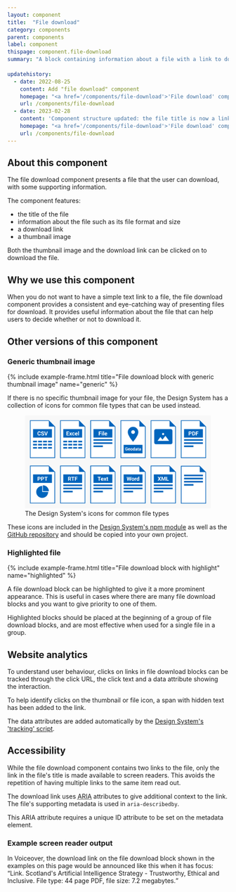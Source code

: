 ```yaml
---
layout: component
title:  "File download"
category: components
parent: components
label: component
thispage: component.file-download
summary: "A block containing information about a file with a link to download it"

updatehistory:
  - date: 2022-08-25
    content: Add "file download" component
    homepage: "<a href='/components/file-download'>'File download' component</a> published"
    url: /components/file-download
  - date: 2023-02-28
    content: 'Component structure updated: the file title is now a link, download button has been removed'
    homepage: "<a href='/components/file-download'>'File download' component</a> updated"
    url: /components/file-download
---
```


## About this component

The file download component presents a file that the user can download, with some supporting information.

The component features:
* the title of the file
* information about the file such as its file format and size
* a download link
* a thumbnail image

Both the thumbnail image and the download link can be clicked on to download the file.

## Why we use this component

When you do not want to have a simple text link to a file, the file download component provides a consistent and eye-catching way of presenting files for download. It provides useful information about the file that can help users to decide whether or not to download it.

## Other versions of this component

### Generic thumbnail image

{% include example-frame.html title="File download block with generic thumbnail image" name="generic" %}

If there is no specific thumbnail image for your file, the Design System has a collection of icons for common file types that can be used instead.

<figure class="example__content">
<img alt="Twelve icons for common file types" src="/assets/images/examples/file-icons.svg">
<figcaption aria-hidden="true">The Design System's icons for common file types</figcaption>
</figure>

These icons are included in the [Design System's npm module](https://www.npmjs.com/package/@scottish-government/pattern-library) as well as the [GitHub repository](https://github.com/scottishgovernment/pattern-library/tree/master/src/images/documents/svg) and should be copied into your own project.

### Highlighted file

{% include example-frame.html title="File download block with highlight" name="highlighted" %}

A file download block can be highlighted to give it a more prominent appearance. This is useful in cases where there are many file download blocks and you want to give priority to one of them.

Highlighted blocks should be placed at the beginning of a group of file download blocks, and are most effective when used for a single file in a group.

## Website analytics

To understand user behaviour, clicks on links in file download blocks can be tracked through the click URL, the click text and a data attribute showing the interaction.

To help identify clicks on the thumbnail or file icon, a span with hidden text has been added to the link.

The data attributes are added automatically by the [Design System's 'tracking' script](/guidance/tracking/#file-download).

## Accessibility

While the file download component contains two links to the file, only the link in the file's title is made available to screen readers. This avoids the repetition of having multiple links to the same item read out.

The download link uses <abbr title="Accessible Rich Internet Applications">ARIA</abbr> attributes to give additional context to the link. The file's supporting metadata is used in `aria-describedby`. 

This ARIA attribute requires a unique ID attribute to be set on the metadata element.

### Example screen reader output

In Voiceover, the download link on the file download block shown in the examples on this page would be announced like this when it has focus: <q>Link. Scotland's Artificial Intelligence Strategy - Trustworthy, Ethical and Inclusive. File type: 44 page PDF, file size: 7.2 megabytes.</q>
